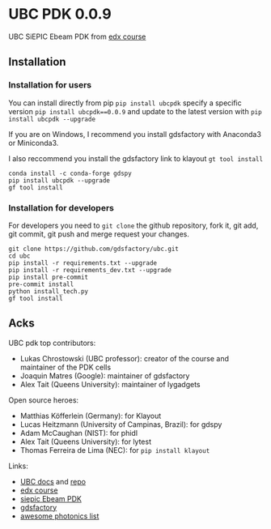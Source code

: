 # UBC PDK 0.0.9

UBC SiEPIC Ebeam PDK from [edx course](https://www.edx.org/course/silicon-photonics-design-fabrication-and-data-ana)

## Installation

### Installation for users

You can install directly from pip `pip install ubcpdk` specify a specific version `pip install ubcpdk==0.0.9`
and update to the latest version with `pip install ubcpdk --upgrade`

If you are on Windows, I recommend you install gdsfactory with Anaconda3 or Miniconda3.

I also reccommend you install the gdsfactory link to klayout `gt tool install`

```
conda install -c conda-forge gdspy
pip install ubcpdk --upgrade
gf tool install
```

### Installation for developers

For developers you need to `git clone` the github repository, fork it, git add, git commit, git push and merge request your changes.

```
git clone https://github.com/gdsfactory/ubc.git
cd ubc
pip install -r requirements.txt --upgrade
pip install -r requirements_dev.txt --upgrade
pip install pre-commit
pre-commit install
python install_tech.py
gf tool install
```

## Acks

UBC pdk top contributors:

- Lukas Chrostowski (UBC professor): creator of the course and maintainer of the PDK cells
- Joaquin Matres (Google): maintainer of gdsfactory
- Alex Tait (Queens University): maintainer of lygadgets

Open source heroes:

- Matthias Köfferlein (Germany): for Klayout
- Lucas Heitzmann (University of Campinas, Brazil): for gdspy
- Adam McCaughan (NIST): for phidl
- Alex Tait (Queens University): for lytest
- Thomas Ferreira de Lima (NEC): for `pip install klayout`


Links:

- [UBC docs](https://gdsfactory.github.io/ubc/) and [repo](https://github.com/gdsfactory/ubc)
- [edx course](https://www.edx.org/course/silicon-photonics-design-fabrication-and-data-ana)
- [siepic Ebeam PDK](https://github.com/lukasc-ubc/SiEPIC_EBeam_PDK)
- [gdsfactory](https://gdsfactory.github.io/gdsfactory/)
- [awesome photonics list](https://github.com/joamatab/awesome_photonics)
